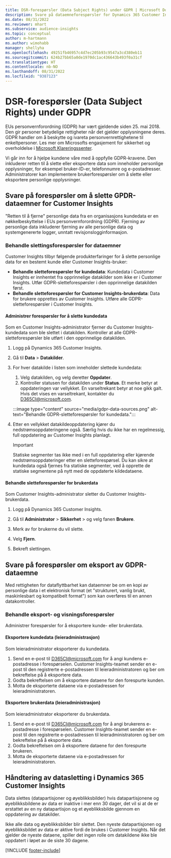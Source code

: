 ```yaml
---
title: DSR-forespørsler (Data Subject Rights) under GDPR | Microsoft Docs
description: Svare på dataemneforespørsler for Dynamics 365 Customer Insights.
ms.date: 08/31/2022
ms.reviewer: mhart
ms.subservice: audience-insights
ms.topic: conceptual
author: m-hartmann
ms.author: wimohabb
manager: shellyha
ms.openlocfilehash: 49251fb46957c4d7ec205b93c9547a3cd380eb11
ms.sourcegitcommit: 624b27bb65a0de1970dc1ac436643b493f0a31cf
ms.translationtype: HT
ms.contentlocale: nb-NO
ms.lasthandoff: 08/31/2022
ms.locfileid: "9387123"
---
```

# <a name="data-subject-rights-dsr-requests-under-gdpr"></a>DSR-forespørsler (Data Subject Rights) under GDPR

EUs personvernforordning (GDPR) har vært gjeldende siden 25. mai 2018. Den gir personer betydelige rettigheter når det gjelder opplysningene deres. GDPR handler om å beskytte og ivareta personvernrettighetene til enkeltpersoner. Les mer om Microsofts engasjement for sikkerhet og overholdelse i [Microsoft Klareringssenter](https://www.microsoft.com/trust-center).

Vi går inn for å hjelpe kundene våre med å oppfylle GDPR-kravene. Den inkluderer retten til å slette eller eksportere data som inneholder personlige opplysninger, for eksempel bruker-ID-er, telefonnumre og e-postadresser. Administratorer kan implementere brukerforespørsler om å slette eller eksportere personlige opplysninger.

## <a name="responding-to-gdpr-data-subject-delete-requests-for-customer-insights"></a>Svare på forespørsler om å slette GPDR-dataemner for Customer Insights

"Retten til å fjerne" personlige data fra en organisasjons kundedata er en nøkkelbeskyttelse i EUs personvernforordning (GDPR). Fjerning av personlige data inkluderer fjerning av alle personlige data og systemgenererte logger, unntatt revisjonslogginformasjon.

### <a name="manage-data-subject-delete-requests"></a>Behandle slettingsforespørsler for dataemner

Customer Insights tilbyr følgende produkterfaringer for å slette personlige data for en bestemt kunde eller Customer Insights-bruker:

- **Behandle sletteforespørsler for kundedata**: Kundedata i Customer Insights er innhentet fra opprinnelige datakilder som ikke er i Customer Insights. Utfør GDPR-sletteforespørsler i den opprinnelige datakilden først.
- **Behandle sletteforespørsler for Customer Insights-brukerdata**: Data for brukere opprettes av Customer Insights. Utføre alle GDPR-sletteforespørsler i Customer Insights.

#### <a name="manage-requests-to-delete-customer-data"></a>Administrer forespørsler for å slette kundedata

Som en Customer Insights-administrator fjerner du Customer Insights-kundedata som ble slettet i datakilden. Kontroller at alle GDPR-sletteforespørsler ble utført i den opprinnelige datakilden.

1. Logg på Dynamics 365 Customer Insights.

1. Gå til **Data** > **Datakilder**.

1. For hver datakilde i listen som inneholder slettede kundedata:
   1. Velg datakilden, og velg deretter **Oppdater**.
   1. Kontroller statusen for datakilden under **Status**. Et merke betyr at oppdateringen var vellykket. En varseltrekant betyr at noe gikk galt. Hvis det vises en varseltrekant, kontakter du D365CI@microsoft.com.

   :::image type="content" source="media/gdpr-data-sources.png" alt-text="Behandle GDPR-sletteforespørsler for kundedata.":::

1. Etter en vellykket datakildeoppdatering kjører du nedstrømsoppdateringene også. Særlig hvis du ikke har en regelmessig, full oppdatering av Customer Insights planlagt.

   > [!IMPORTANT]
   > Statiske segmenter tas ikke med i en full oppdatering eller kjørende nedstrømsoppdateringer etter en sletteforespørsel. Du kan sikre at kundedata også fjernes fra statiske segmenter, ved å opprette de statiske segmentene på nytt med de oppdaterte kildedataene.

#### <a name="manage-delete-requests-for-user-data"></a>Behandle sletteforespørsler for brukerdata

Som Customer Insights-administrator sletter du Customer Insights-brukerdata.

1. Logg på Dynamics 365 Customer Insights.

1. Gå til **Administrator** > **Sikkerhet** > og velg fanen **Brukere**.

1. Merk av for brukerne du vil slette.

1. Velg **Fjern**.

1. Bekreft slettingen.

## <a name="responding-to-gdpr-data-subject-export-requests"></a>Svare på forespørsler om eksport av GDPR-dataemne

Med rettigheten for dataflyttbarhet kan dataemner be om en kopi av personlige data i et elektronisk format (et "strukturert, vanlig brukt, maskinlesbart og kompatibelt format") som kan overføres til en annen datakontroller.

### <a name="manage-export-and-view-requests"></a>Behandle eksport- og visningsforespørsler

Administrer forespørsler for å eksportere kunde- eller brukerdata.

#### <a name="export-customer-data-tenant-admin"></a>Eksportere kundedata (leieradministrasjon)

Som leieradministrator eksporterer du kundedata.

1. Send en e-post til D365CI@microsoft.com for å angi kundens e-postadresse i forespørselen. Customer Insights-teamet sender en e-post til den registrerte e-postadressen til leieradministratoren og ber om bekreftelse på å eksportere data.
2. Godta bekreftelsen om å eksportere dataene for den forespurte kunden.
3. Motta de eksporterte dataene via e-postadressen for leieradministratoren.

#### <a name="export-user-data-tenant-admin"></a>Eksportere brukerdata (leieradministrasjon)

Som leieradministrator eksporterer du brukerdata.

1. Send en e-post til D365CI@microsoft.com for å angi brukerens e-postadresse i forespørselen. Customer Insights-teamet sender en e-post til den registrerte e-postadressen til leieradministratoren og ber om bekreftelse på å eksportere data.
1. Godta bekreftelsen om å eksportere dataene for den forespurte brukeren.
1. Motta de eksporterte dataene via e-postadressen for leieradministratoren.

## <a name="data-deletion-handling-in-dynamics-365-customer-insights"></a>Håndtering av datasletting i Dynamics 365 Customer Insights

Data slettes (datapartisjoner og øyeblikksbilder) hvis datapartisjonene og øyeblikksbildene av data er inaktive i mer enn 30 dager, det vil si at de er erstattet av en ny datapartisjon og et øyeblikksbilde gjennom en oppdatering av datakilder.

Ikke alle data og øyeblikksbilder blir slettet. Den nyeste datapartisjonen og øyeblikksbildet av data er aktive fordi de brukes i Customer Insights. Når det gjelder de nyeste dataene, spiller det ingen rolle om datakildene ikke ble oppdatert i løpet av de siste 30 dagene.

[!INCLUDE [footer-include](includes/footer-banner.md)]
